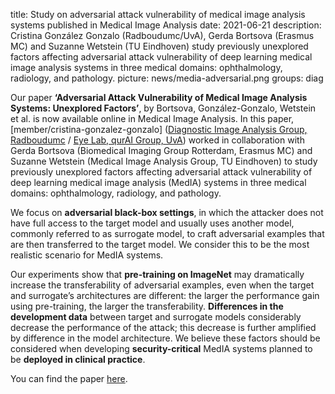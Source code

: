 title: Study on adversarial attack vulnerability of medical image analysis systems published in Medical Image Analysis
date: 2021-06-21
description: Cristina González Gonzalo (Radboudumc/UvA), Gerda Bortsova (Erasmus MC) and Suzanne Wetstein (TU Eindhoven) study previously unexplored factors affecting adversarial attack vulnerability of deep learning medical image analysis systems in three medical domains: ophthalmology, radiology, and pathology.
picture: news/media-adversarial.png
groups: diag

Our paper **‘Adversarial Attack Vulnerability of Medical Image Analysis Systems: Unexplored Factors’**, by Bortsova, González-Gonzalo, Wetstein et al. is now available online in Medical Image Analysis. In this paper, [member/cristina-gonzalez-gonzalo] ([Diagnostic Image Analysis Group, Radboudumc](https://www.diagnijmegen.nl/) / [Eye Lab, qurAI Group, UvA](https://qurai.amsterdam/)) worked in collaboration with Gerda Bortsova (Biomedical Imaging Group Rotterdam, Erasmus MC) and Suzanne Wetstein (Medical Image Analysis Group, TU Eindhoven) to study previously unexplored factors affecting adversarial attack vulnerability of deep learning medical image analysis (MedIA) systems in three medical domains: ophthalmology, radiology, and pathology.

We focus on **adversarial black-box settings**, in which the attacker does not have full access to the target model and usually uses another model, commonly referred to as surrogate model, to craft adversarial examples that are then transferred to the target model. We consider this to be the most realistic scenario for MedIA systems. 

Our experiments show that **pre-training on ImageNet** may dramatically increase the transferability of adversarial examples, even when the target and surrogate’s architectures are different: the larger the performance gain using pre-training, the larger the transferability. **Differences in the development data** between target and surrogate models considerably decrease the performance of the attack; this decrease is further amplified by difference in the model architecture. We believe these factors should be considered when developing **security-critical** MedIA systems planned to be **deployed in clinical practice**.

You can find the paper [here](https://doi.org/10.1016/j.media.2021.102141).
